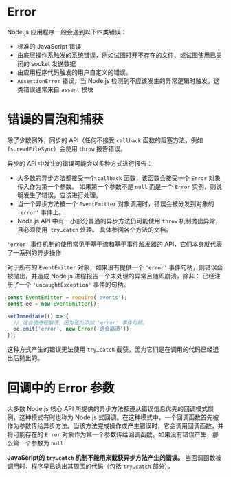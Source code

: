# Error
Node.js 应用程序一般会遇到以下四类错误：
* 标准的 JavaScript 错误
* 由底层操作系触发的系统错误，例如试图打开不存在的文件、或试图使用已关闭的 socket 发送数据
* 由应用程序代码触发的用户自定义的错误。
* `AssertionError` 错误，当 Node.js 检测到不应该发生的异常逻辑时触发。这类错误通常来自 `assert` 模块

# 错误的冒泡和捕获
除了少数例外，同步的 API（任何不接受 `callback` 函数的阻塞方法，例如 `fs.readFileSync`）会使用 `throw` 报告错误。

异步的 API 中发生的错误可能会以多种方式进行报告：
* 大多数的异步方法都接受一个 `callback` 函数，该函数会接受一个 `Error` 对象传入作为第一个参数。 如果第一个参数不是 `null` 而是一个 `Error` 实例，则说明发生了错误，应该进行处理。
* 当一个异步方法被一个 `EventEmitter` 对象调用时，错误会被分发到对象的 `'error'` 事件上。
* Node.js API 中有一小部分普通的异步方法仍可能使用 `throw` 机制抛出异常，且必须使用` try…catch` 处理。 具体参阅各个方法的文档。
  
`'error'` 事件机制的使用常见于基于流和基于事件触发器的 API，它们本身就代表了一系列的异步操作

对于所有的 `EventEmitter` 对象，如果没有提供一个 `'error'` 事件句柄，则错误会被抛出，并造成 Node.js 进程报告一个未处理的异常且随即崩溃，除非： 已经注册了一个 `'uncaughtException'` 事件的句柄。

```js
const EventEmitter = require('events');
const ee = new EventEmitter();

setImmediate(() => {
  // 这会使进程崩溃，因为还为添加 'error' 事件句柄。
  ee.emit('error', new Error('这会崩溃'));
});
```
这种方式产生的错误无法使用 `try…catch` 截获，因为它们是在调用的代码已经退出后抛出的。

# 回调中的 Error 参数
大多数 Node.js 核心 API 所提供的异步方法都遵从错误信息优先的回调模式惯例，这种模式有时也称为 Node.js 式回调。在这种模式中，一个回调函数首先被作为参数传给异步方法。当该方法完成操作或产生错误时，它会调用回调函数，并将可能存在的 `Error` 对象作为第一个参数传给回调函数。如果没有错误产生，那么第一个参数为 `null`

**JavaScript的 `try…catch` 机制不能用来截获异步方法产生的错误。** 当回调函数被调用时，程序早已退出其周围的代码（包括 `try…catch` 部分）。